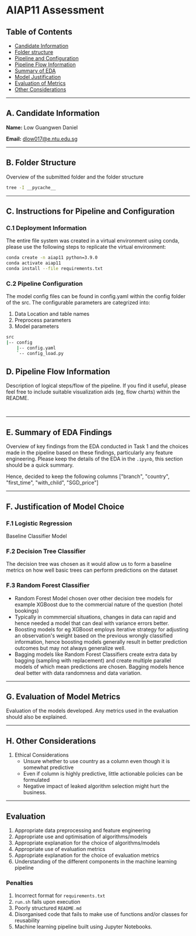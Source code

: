 # AIAP11 Assessment


## Table of Contents
 - [Candidate Information](#a-candidate-information)
 - [Folder structure](#b-folder-structure)
 - [Pipeline and Configuration](#c-instructions-for-pipeline-and-configuration)
 - [Pipeline Flow Information](#d-pipeline-flow-information)
 - [Summary of EDA](#e-summary-of-eda-findings)
 - [Model Justification](#f-justification-of-model-choice)
 - [Evaluation of Metrics](#g-evaluation-of-model-metrics)
 - [Other Considerations](#h-other-considerations)

---

## A. Candidate Information

**Name:** Low Guangwen Daniel

**Email:** dlow017@e.ntu.edu.sg

---

## B. Folder Structure

Overview of the submitted folder and the folder structure

```bash
tree -I __pycache__
```

---

## C. Instructions for Pipeline and Configuration

### C.1 Deployment Information

The entire file system was created in a virtual environment using conda, please use the following steps to replicate the virtual environment:

```bash
conda create -n aiap11 python=3.9.0
conda activate aiap11
conda install --file requirements.txt
```

### C.2 Pipeline Configuration

The model config files can be found in config.yaml within the config folder of the src. The configurable parameters are categrized into:

 1. Data Location and table names
 2. Preprocess parameters
 3. Model parameters

```bash
src
|-- config
    |-- config.yaml
    `-- config_load.py
```


## D. Pipeline Flow Information

Description of logical steps/flow of the pipeline. If you find it useful, please feel free to include suitable visualization aids (eg, flow charts) within the README.

```mermaid


```

---

## E. Summary of EDA Findings

Overview of key findings from the EDA conducted in Task 1 and the choices made in the pipeline based on these findings, particularly any feature engineering. Please keep the
details of the EDA in the `.ipynb`, this section should be a quick summary.

Hence, decided to keep the following columns 
["branch", "country", "first_time", "with_child", "SGD_price"]

---

## F. Justification of Model Choice


### F.1 Logistic Regression

Baseline Classifier Model

### F.2 Decision Tree Classifier

The decision tree was chosen as it would allow us to form a baseline metrics on how well basic trees can perform predictions on the dataset

### F.3 Random Forest Classifier

- Random Forest Model chosen over other decision tree models for example XGBoost due to the commercial nature of the question (hotel bookings)
- Typically in commmercial situations, changes in data can rapid and hence needed a model that can deal with variance errors better.
- Boosting models for eg XGBoost employs iterative strategy for adjusting an observation's weight based on the previous wrongly classified information, hence boosting models generally result in better prediction outcomes but may not always generalize well.
- Bagging models like Random Forest Classifiers create extra data by bagging (sampling with replacement) and create multiple parallel models of which mean predictions are chosen. Bagging models hence deal better with data randomness and data variation.


---

## G. Evaluation of Model Metrics

Evaluation of the models developed. Any metrics used in the evaluation should also be
explained.

---

## H. Other Considerations

1. Ethical Considerations
    - Unsure whether to use country as a column even though it is somewhat predictive
    - Even if column is highly predictive, little actionable policies can be formulated
    - Negative impact of leaked algorithm selection might hurt the business.

---

## Evaluation

1. Appropriate data preprocessing and feature engineering
2. Appropriate use and optimisation of algorithms/models
3. Appropriate explanation for the choice of algorithms/models
4. Appropriate use of evaluation metrics
5. Appropriate explanation for the choice of evaluation metrics
6. Understanding of the different components in the machine learning pipeline

### Penalties
1. Incorrect format for `requirements.txt`
2. `run.sh` fails upon execution
3. Poorly structured `README.md`
4. Disorganised code that fails to make use of functions and/or classes for reusability
5. Machine learning pipeline built using Jupyter Notebooks.